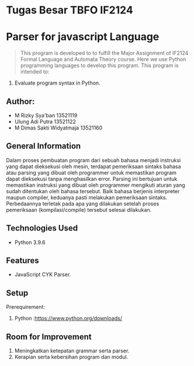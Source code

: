# Tugas Besar TBFO IF2124
# Parser for javascript Language
> This program is developed to to fulfill the Major Assignment of IF2124 Formal Language and Automata Theory course. Here we use Python programming languages to develop this program. This program is intended to:
1. Evaluate program syntax in Python.

## Author:
- M Rizky Sya'ban             13521119
- Ulung Adi Putra             13521122
- M Dimas Sakti Widyatmaja    13521160

## General Information
Dalam proses pembuatan program dari sebuah bahasa menjadi instruksi yang dapat dieksekusi oleh mesin, terdapat pemeriksaan sintaks bahasa atau parsing yang dibuat oleh programmer untuk memastikan program dapat dieksekusi tanpa menghasilkan error. Parsing ini bertujuan untuk memastikan instruksi yang dibuat oleh programmer mengikuti aturan yang sudah ditentukan oleh bahasa tersebut. Baik bahasa berjenis interpreter maupun compiler, keduanya pasti melakukan pemeriksaan sintaks. Perbedaannya terletak pada apa yang dilakukan setelah proses pemeriksaan (kompilasi/compile) tersebut selesai dilakukan.


## Technologies Used
- Python 3.9.6


## Features
- JavaScript CYK Parser.


## Setup
Prerequirement:
1. Python :https://www.python.org/downloads/


## Room for Improvement
1. Meningkatkan ketepatan grammar serta parser.
2. Kerapian serta kebersihan program dan modul.

